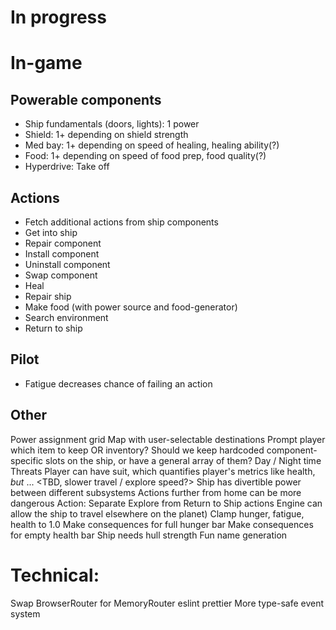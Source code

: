 # In progress

# In-game

## Powerable components

- Ship fundamentals (doors, lights): 1 power
- Shield: 1+ depending on shield strength
- Med bay: 1+ depending on speed of healing, healing ability(?)
- Food: 1+ depending on speed of food prep, food quality(?)
- Hyperdrive: Take off

## Actions

- Fetch additional actions from ship components
- Get into ship
- Repair component
- Install component
- Uninstall component
- Swap component
- Heal
- Repair ship
- Make food (with power source and food-generator)
- Search environment
- Return to ship

## Pilot

- Fatigue decreases chance of failing an action

## Other

Power assignment grid
Map with user-selectable destinations
Prompt player which item to keep OR inventory?
Should we keep hardcoded component-specific slots on the ship, or have a general array of them?
Day / Night time
Threats
Player can have suit, which quantifies player's metrics like health, _but_ ... <TBD, slower travel / explore speed?>
Ship has divertible power between different subsystems
Actions further from home can be more dangerous
Action: Separate Explore from Return to Ship actions
Engine can allow the ship to travel elsewhere on the planet)
Clamp hunger, fatigue, health to 1.0
Make consequences for full hunger bar
Make consequences for empty health bar
Ship needs hull strength
Fun name generation

# Technical:

Swap BrowserRouter for MemoryRouter
eslint
prettier
More type-safe event system

